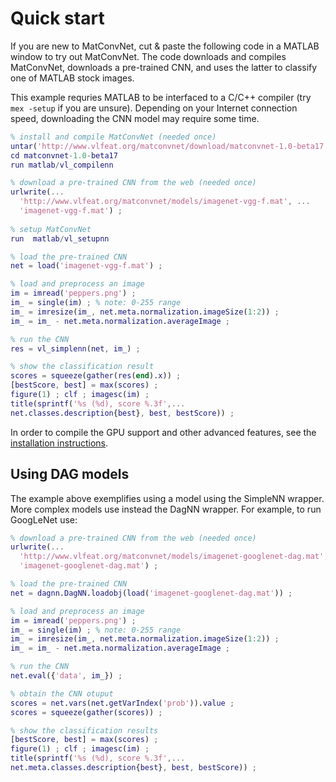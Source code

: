 # Quick start

If you are new to MatConvNet, cut & paste the following code in a
MATLAB window to try out MatConvNet. The code downloads and compiles
MatConvNet, downloads a pre-trained CNN, and uses the latter to
classify one of MATLAB stock images.

This example requries MATLAB to be interfaced to a C/C++ compiler (try
`mex -setup` if you are unsure). Depending on your Internet connection
speed, downloading the CNN model may require some time.

```matlab
% install and compile MatConvNet (needed once)
untar('http://www.vlfeat.org/matconvnet/download/matconvnet-1.0-beta17.tar.gz') ;
cd matconvnet-1.0-beta17
run matlab/vl_compilenn

% download a pre-trained CNN from the web (needed once)
urlwrite(...
  'http://www.vlfeat.org/matconvnet/models/imagenet-vgg-f.mat', ...
  'imagenet-vgg-f.mat') ;
  
% setup MatConvNet
run  matlab/vl_setupnn

% load the pre-trained CNN
net = load('imagenet-vgg-f.mat') ;

% load and preprocess an image
im = imread('peppers.png') ;
im_ = single(im) ; % note: 0-255 range
im_ = imresize(im_, net.meta.normalization.imageSize(1:2)) ;
im_ = im_ - net.meta.normalization.averageImage ;

% run the CNN
res = vl_simplenn(net, im_) ;

% show the classification result
scores = squeeze(gather(res(end).x)) ;
[bestScore, best] = max(scores) ;
figure(1) ; clf ; imagesc(im) ;
title(sprintf('%s (%d), score %.3f',...
net.classes.description{best}, best, bestScore)) ;
```

In order to compile the GPU support and other advanced features, see
the [installation instructions](install.md).

<a id='quick-dag'></a>

## Using DAG models

The example above exemplifies using a model using the SimpleNN
wrapper. More complex models use instead the DagNN wrapper. For
example, to run GoogLeNet use:

```matlab
% download a pre-trained CNN from the web (needed once)
urlwrite(...
  'http://www.vlfeat.org/matconvnet/models/imagenet-googlenet-dag.mat', ...
  'imagenet-googlenet-dag.mat') ;

% load the pre-trained CNN
net = dagnn.DagNN.loadobj(load('imagenet-googlenet-dag.mat')) ;

% load and preprocess an image
im = imread('peppers.png') ;
im_ = single(im) ; % note: 0-255 range
im_ = imresize(im_, net.meta.normalization.imageSize(1:2)) ;
im_ = im_ - net.meta.normalization.averageImage ;

% run the CNN
net.eval({'data', im_}) ;

% obtain the CNN otuput
scores = net.vars(net.getVarIndex('prob')).value ;
scores = squeeze(gather(scores)) ;

% show the classification results
[bestScore, best] = max(scores) ;
figure(1) ; clf ; imagesc(im) ;
title(sprintf('%s (%d), score %.3f',...
net.meta.classes.description{best}, best, bestScore)) ;
```

